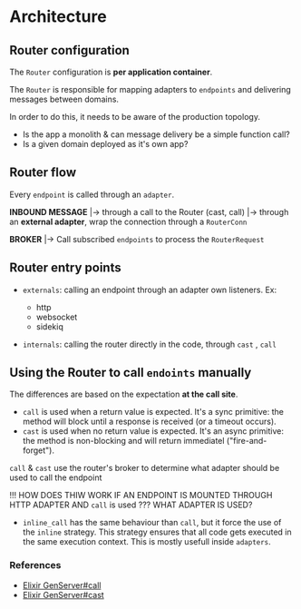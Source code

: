 # Architecture

## Router configuration

The `Router` configuration is **per application container**.

The `Router` is responsible for mapping adapters to `endpoints` and delivering messages between domains.

In order to do this, it needs to be aware of the production topology.

- Is the app a monolith & can message delivery be a simple function call?
- Is a given domain deployed as it's own app?

## Router flow

Every `endpoint` is called through an `adapter`.

**INBOUND MESSAGE**
  |-> through a call to the Router (cast, call)
  |-> through an **external adapter**, wrap the connection through a `RouterConn`

**BROKER**
  |-> Call subscribed `endpoints` to process the `RouterRequest`

## Router entry points

- `externals`: calling an endpoint through an adapter own listeners. Ex:
  - http
  - websocket
  - sidekiq

- `internals`: calling the router directly in the code, through `cast` , `call`

## Using the Router to call `endoints` manually

The differences are based on the expectation **at the call site**.

- `call` is used when a return value is expected. It's a sync primitive: the method will block until a response is received (or a timeout occurs).
- `cast` is used when no return value is expected. It's an async primitive: the method is non-blocking and will return immediatel ("fire-and-forget").

`call` & `cast` use the router's broker to determine what adapter should be used to call the endpoint

!!! HOW DOES THIW WORK IF AN ENDPOINT IS MOUNTED THROUGH HTTP ADAPTER AND `call` is used ??? WHAT ADAPTER IS USED?

- `inline_call` has the same behaviour than `call`, but it force the use of the `inline` strategy. This strategy ensures that all code gets executed in the same execution context. This is mostly usefull inside `adapters`.

### References

- [Elixir GenServer#call](https://hexdocs.pm/elixir/GenServer.html#call/3)
- [Elixir GenServer#cast](https://hexdocs.pm/elixir/GenServer.html#cast/3)
